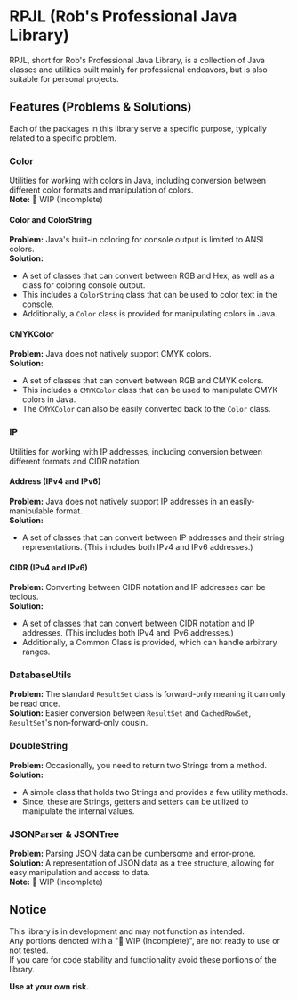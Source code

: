 # RPJL (Rob's Professional Java Library)
RPJL, short for Rob's Professional Java Library, is a collection of Java classes and utilities built mainly for 
professional endeavors, but is also suitable for personal projects.

## Features (Problems & Solutions)
Each of the packages in this library serve a specific purpose, typically related to a specific problem.

### Color
Utilities for working with colors in Java, including conversion between different color formats and manipulation of colors.   
**Note:** 🔴 WIP (Incomplete)  

#### Color and ColorString
**Problem:** Java's built-in coloring for console output is limited to ANSI colors.  
**Solution:**  
- A set of classes that can convert between RGB and Hex, as well as a class for coloring console output.  
- This includes a `ColorString` class that can be used to color text in the console.  
- Additionally, a `Color` class is provided for manipulating colors in Java.  

#### CMYKColor
**Problem:** Java does not natively support CMYK colors.  
**Solution:** 
- A set of classes that can convert between RGB and CMYK colors.  
- This includes a `CMYKColor` class that can be used to manipulate CMYK colors in Java.   
- The `CMYKColor` can also be easily converted back to the `Color` class.   

### IP
Utilities for working with IP addresses, including conversion between different formats and CIDR notation.  

#### Address (IPv4 and IPv6)
**Problem:** Java does not natively support IP addresses in an easily-manipulable format.  
**Solution:**  
- A set of classes that can convert between IP addresses and their string representations. (This includes both IPv4 and IPv6 addresses.)   

#### CIDR (IPv4 and IPv6)
**Problem:** Converting between CIDR notation and IP addresses can be tedious.  
**Solution:**  
- A set of classes that can convert between CIDR notation and IP addresses. (This includes both IPv4 and IPv6 addresses.)  
- Additionally, a Common Class is provided, which can handle arbitrary ranges.  

### DatabaseUtils
**Problem:** The standard `ResultSet` class is forward-only meaning it can only be read once.  
**Solution:** Easier conversion between `ResultSet` and `CachedRowSet`, `ResultSet`'s non-forward-only cousin.  

### DoubleString
**Problem:** Occasionally, you need to return two Strings from a method.   
**Solution:**  
- A simple class that holds two Strings and provides a few utility methods.  
- Since, these are Strings, getters and setters can be utilized to manipulate the internal values.  

### JSONParser & JSONTree
**Problem:** Parsing JSON data can be cumbersome and error-prone.  
**Solution:** A representation of JSON data as a tree structure, allowing for easy manipulation and access to data.  
**Note:** 🔴 WIP (Incomplete)

## Notice
This library is in development and may not function as intended.  
Any portions denoted with a "🔴 WIP (Incomplete)", are not ready to use or not tested.  
If you care for code stability and functionality avoid these portions of the library.  

**Use at your own risk.**
